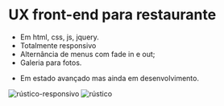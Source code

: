 <h1> UX front-end para restaurante </h1>

- Em html, css, js, jquery.
- Totalmente responsivo
- Alternância de menus com fade in e out;
- Galeria para fotos.

* Em estado avançado mas ainda em desenvolvimento.

![rústico-responsivo](https://user-images.githubusercontent.com/62233821/113487599-7343f600-948f-11eb-96ea-38af7d37e85b.jpg)
![rústico](https://user-images.githubusercontent.com/62233821/113487603-7a6b0400-948f-11eb-83ea-c090c896ece0.jpg)
